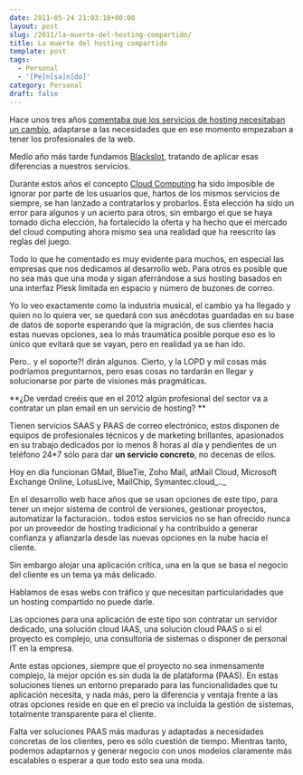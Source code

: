 ```yaml
---
date: 2011-05-24 21:03:10+00:00
layout: post
slug: /2011/la-muerte-del-hosting-compartido/
title: La muerte del hosting compartido
template: post
tags:
  - Personal
  - '[Pe]n[sa]n[do]'
category: Personal
draft: false
---
```


Hace unos tres años [comentaba que los servicios de hosting necesitaban un cambio](/2008/12/11/hosting-10-para-la-web-20/), adaptarse a las necesidades que en ese momento empezaban a tener los profesionales de la web.

Medio año más tarde fundamos [Blackslot](http://blackslot.com), tratando de aplicar esas diferencias a nuestros servicios.

Durante estos años el concepto [Cloud Computing](http://es.wikipedia.org/wiki/Computaci%C3%B3n_en_nube) ha sido imposible de ignorar por parte de los usuarios que, hartos de los mismos servicios de siempre, se han lanzado a contratarlos y probarlos. Esta elección ha sido un error para algunos y un acierto para otros, sin embargo el que se haya tomado dicha elección, ha fortalecido la oferta y ha hecho que el mercado del cloud computing ahora mismo sea una realidad que ha reescrito las reglas del juego.

Todo lo que he comentado es muy evidente para muchos, en especial las empresas que nos dedicamos al desarrollo web. Para otros es posible que no sea más que una moda y sigan aferrándose a sus hosting basados en una interfaz Plesk limitada en espacio y número de buzones de correo.

Yo lo veo exactamente como la industria musical, el cambio ya ha llegado y quien no lo quiera ver, se quedará con sus anécdotas guardadas en su base de datos de soporte esperando que la migración, de sus clientes hacia estas nuevas opciones, sea lo más traumática posible porque eso es lo único que evitará que se vayan, pero en realidad ya se han ido.

Pero.. y el soporte?! dirán algunos. Cierto, y la LOPD y mil cosas más podríamos preguntarnos, pero esas cosas no tardarán en llegar y solucionarse por parte de visiones más pragmáticas.

**¿De verdad creéis que en el 2012 algún profesional del sector va a contratar un plan email en un servicio de hosting? **

Tienen servicios SAAS y PAAS de correo electrónico, estos disponen de equipos de profesionales técnicos y de marketing brillantes, apasionados en su trabajo dedicados por lo menos 8 horas al día y pendientes de un teléfono 24*7 sólo para dar **un servicio concreto**, no decenas de ellos.

Hoy en día funcionan GMail, BlueTie, Zoho Mail, atMail Cloud, Microsoft Exchange Online, LotusLive, MailChip, Symantec.cloud_.._

En el desarrollo web hace años que se usan opciones de este tipo, para tener un mejor sistema de control de versiones, gestionar proyectos, automatizar la facturación.. todos estos servicios no se han ofrecido nunca por un proveedor de hosting tradicional y ha contribuido a generar confianza y afianzarla desde las nuevas opciones en la nube hacia el cliente.

Sin embargo alojar una aplicación crítica, una en la que se basa el negocio del cliente es un tema ya más delicado.

Hablamos de esas webs con tráfico y que necesitan particularidades que un hosting compartido no puede darle.

Las opciones para una aplicación de este tipo son contratar un servidor dedicado, una solución cloud IAAS, una solución cloud PAAS o si el proyecto es complejo, una consultoría de sistemas o disponer de personal IT en la empresa.

Ante estas opciones, siempre que el proyecto no sea inmensamente complejo, la mejor opción es sin duda la de plataforma (PAAS). En estas soluciones tienes un entorno preparado para las funcionalidades que tu aplicación necesita, y nada más, pero la diferencia y ventaja frente a las otras opciones reside en que en el precio va incluída la gestión de sistemas, totalmente transparente para el cliente.

Falta ver soluciones PAAS más maduras y adaptadas a necesidades concretas de los clientes, pero es sólo cuestión de tiempo. Mientras tanto, podemos adaptarnos y generar negocio con unos modelos claramente más escalables o esperar a que todo esto sea una moda.
